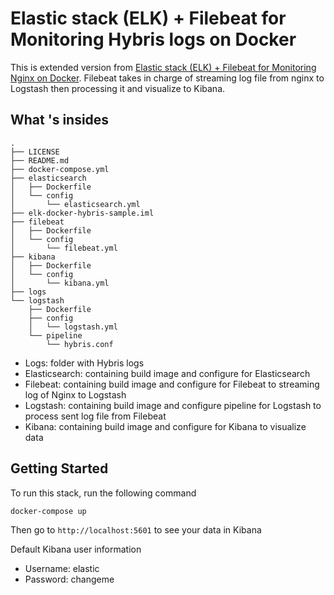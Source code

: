 # Elastic stack (ELK) + Filebeat for Monitoring Hybris logs on Docker

This is extended version from [Elastic stack (ELK) + Filebeat for Monitoring Nginx on Docker](https://github.com/GeminiWind/docker-elk-nginx-filebeat). Filebeat takes in charge of streaming log file from nginx to Logstash then processing it and visualize to Kibana.

## What 's insides 

```
.
├── LICENSE
├── README.md
├── docker-compose.yml
├── elasticsearch
│   ├── Dockerfile
│   └── config
│       └── elasticsearch.yml
├── elk-docker-hybris-sample.iml
├── filebeat
│   ├── Dockerfile
│   └── config
│       └── filebeat.yml
├── kibana
│   ├── Dockerfile
│   └── config
│       └── kibana.yml
├── logs
└── logstash
    ├── Dockerfile
    ├── config
    │   └── logstash.yml
    └── pipeline
        └── hybris.conf
```

- Logs: folder with Hybris logs
- Elasticsearch: containing build image and configure for Elasticsearch
- Filebeat: containing build image and configure for Filebeat to streaming log of Nginx to Logstash
- Logstash: containing build image and configure pipeline for Logstash to process sent log file from Filebeat
- Kibana: containing build image and configure for Kibana to visualize data

## Getting Started

To run this stack, run the following command
```bash
docker-compose up
```
Then go to `http://localhost:5601` to see your data in Kibana

Default Kibana user information
- Username: elastic
- Password: changeme
